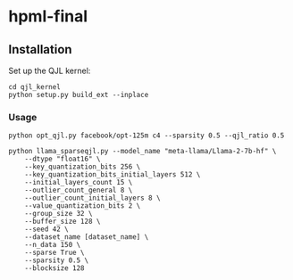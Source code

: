 # hpml-final

## Installation
Set up the QJL kernel:
```
cd qjl_kernel
python setup.py build_ext --inplace
```

### Usage
`python opt_qjl.py facebook/opt-125m c4 --sparsity 0.5 --qjl_ratio 0.5`

```
python llama_sparseqjl.py --model_name "meta-llama/Llama-2-7b-hf" \
    --dtype "float16" \
    --key_quantization_bits 256 \
    --key_quantization_bits_initial_layers 512 \
    --initial_layers_count 15 \
    --outlier_count_general 8 \
    --outlier_count_initial_layers 8 \
    --value_quantization_bits 2 \
    --group_size 32 \
    --buffer_size 128 \
    --seed 42 \
    --dataset_name [dataset_name] \
    --n_data 150 \
    --sparse True \
    --sparsity 0.5 \
    --blocksize 128
```
